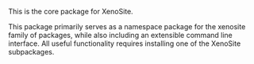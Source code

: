 This is the core package for XenoSite.

This package primarily serves as a namespace package for the xenosite family of packages, while also including an extensible command line interface. All useful functionality requires installing one of the XenoSite subpackages.